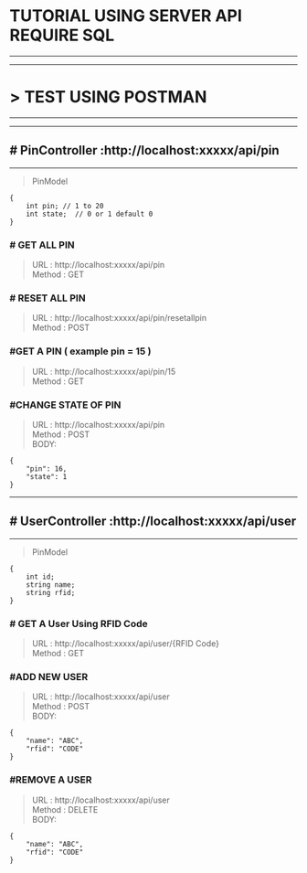

# TUTORIAL USING SERVER API REQUIRE SQL<br/>
----------

----------

# > TEST USING POSTMAN <br/>

----------

----------
## # PinController :http://localhost:xxxxx/api/pin <br/>
----------
>PinModel <br/> 

    {
    	int pin; // 1 to 20 
    	int state;  // 0 or 1 default 0 
    } 

### # GET ALL PIN<br/>
>URL : http://localhost:xxxxx/api/pin <br/>
Method : GET <br/>

### # RESET ALL PIN<br/>
>URL : http://localhost:xxxxx/api/pin/resetallpin <br/>
Method : POST <br/>

### #GET A PIN ( example pin = 15 ) <br/>
>URL : http://localhost:xxxxx/api/pin/15 <br/>
Method : GET <br/>

### #CHANGE STATE OF PIN <br/>
>URL : http://localhost:xxxxx/api/pin <br/>
Method : POST <br/>
BODY: <br/>

    {     	
        "pin": 16, 
    	"state": 1 
    } 

----------
## # UserController :http://localhost:xxxxx/api/user <br/>
----------
>PinModel <br/>

    { 
    	int id; 
    	string name; 
    	string rfid; 
    } 

### # GET A User Using RFID Code <br/>
>URL : http://localhost:xxxxx/api/user/{RFID Code} <br/>
Method : GET <br/>

### #ADD NEW USER <br/>
>URL : http://localhost:xxxxx/api/user <br/>
Method : POST <br/>
BODY: <br/>

	{ 
		"name": "ABC",
		"rfid": "CODE"
	} 
 
### #REMOVE A USER <br/>
>URL : http://localhost:xxxxx/api/user <br/>
Method : DELETE <br/>
BODY: <br/>

    { 
    	"name": "ABC", 
    	"rfid": "CODE" 
    } 

